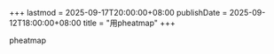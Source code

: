 +++
lastmod = 2025-09-17T20:00:00+08:00
publishDate = 2025-09-12T18:00:00+08:00
title = "用pheatmap"
+++

pheatmap
